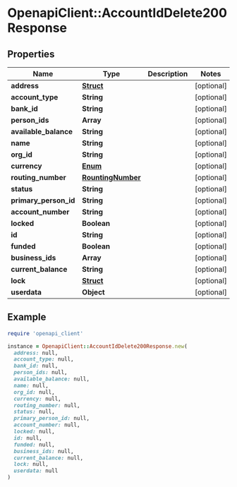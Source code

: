 # OpenapiClient::AccountIdDelete200Response

## Properties

| Name | Type | Description | Notes |
| ---- | ---- | ----------- | ----- |
| **address** | [**Struct**](Struct.md) |  | [optional] |
| **account_type** | **String** |  | [optional] |
| **bank_id** | **String** |  | [optional] |
| **person_ids** | **Array** |  | [optional] |
| **available_balance** | **String** |  | [optional] |
| **name** | **String** |  | [optional] |
| **org_id** | **String** |  | [optional] |
| **currency** | [**Enum**](Enum.md) |  | [optional] |
| **routing_number** | [**RountingNumber**](RountingNumber.md) |  | [optional] |
| **status** | **String** |  | [optional] |
| **primary_person_id** | **String** |  | [optional] |
| **account_number** | **String** |  | [optional] |
| **locked** | **Boolean** |  | [optional] |
| **id** | **String** |  | [optional] |
| **funded** | **Boolean** |  | [optional] |
| **business_ids** | **Array** |  | [optional] |
| **current_balance** | **String** |  | [optional] |
| **lock** | [**Struct**](Struct.md) |  | [optional] |
| **userdata** | **Object** |  | [optional] |

## Example

```ruby
require 'openapi_client'

instance = OpenapiClient::AccountIdDelete200Response.new(
  address: null,
  account_type: null,
  bank_id: null,
  person_ids: null,
  available_balance: null,
  name: null,
  org_id: null,
  currency: null,
  routing_number: null,
  status: null,
  primary_person_id: null,
  account_number: null,
  locked: null,
  id: null,
  funded: null,
  business_ids: null,
  current_balance: null,
  lock: null,
  userdata: null
)
```


